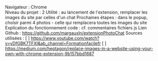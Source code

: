 Navigateur : Chrome <br/>
Niveau du projet : 2
Utilité : au lancement de l'extension, remplacer les images du site par celles d'un chat
Prochaines étapes : dans le popup, choisir parmi 4 photos - celle qui remplacera toutes les images du site
Explication du fonctionnement code : cf. commentaires fichiers js
Lien Github : https://github.com/margauxln/extensionPhotoChat
Sources utilisées :
[ ] https://www.youtube.com/watch?v=yDfGBK7TFXI&ab_channel=Formationfacilefr
[ ] https://medium.com/heptagon/replace-images-in-a-website-using-your-own-with-chrome-extension-9b157bbd1687
